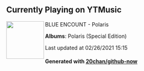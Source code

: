 ## Currently Playing on YTMusic

[<img align="left" width="100" src="https://lh3.googleusercontent.com/EKSrcL7sEDbhTbqO2wiqO3txHCOmmPiYw7nvQRfsS19luo6bwrS9mhgauQj8YZPHyYcpICs7dbTTACFxNQ">](https://music.youtube.com/watch?v=VifmYXA9wuQ)

BLUE ENCOUNT - Polaris

**Albums**: Polaris (Special Edition)

Last updated at 02/26/2021 15:15

#### Generated with [20chan/github-now](https://github.com/20chan/github-now)


<!--
**20chan/20chan** is a ✨ _special_ ✨ repository because its `README.md` (this file) appears on your GitHub profile.

Here are some ideas to get you started:

- 🔭 I’m currently working on ...
- 🌱 I’m currently learning ...
- 👯 I’m looking to collaborate on ...
- 🤔 I’m looking for help with ...
- 💬 Ask me about ...
- 📫 How to reach me: ...
- 😄 Pronouns: ...
- ⚡ Fun fact: ...
-->
